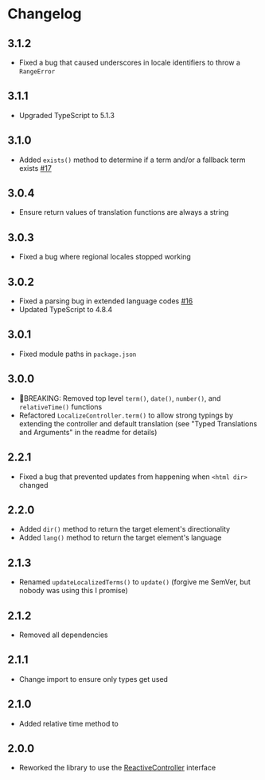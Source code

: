 # Changelog

## 3.1.2

- Fixed a bug that caused underscores in locale identifiers to throw a `RangeError`

## 3.1.1

- Upgraded TypeScript to 5.1.3

## 3.1.0

- Added `exists()` method to determine if a term and/or a fallback term exists [#17](https://github.com/shoelace-style/localize/issues/17)

## 3.0.4

- Ensure return values of translation functions are always a string

## 3.0.3

- Fixed a bug where regional locales stopped working

## 3.0.2

- Fixed a parsing bug in extended language codes [#16](https://github.com/shoelace-style/localize/issues/16)
- Updated TypeScript to 4.8.4

## 3.0.1

- Fixed module paths in `package.json`

## 3.0.0

- 🚨BREAKING: Removed top level `term()`, `date()`, `number()`, and `relativeTime()` functions
- Refactored `LocalizeController.term()` to allow strong typings by extending the controller and default translation (see "Typed Translations and Arguments" in the readme for details)

## 2.2.1

- Fixed a bug that prevented updates from happening when `<html dir>` changed

## 2.2.0

- Added `dir()` method to return the target element's directionality
- Added `lang()` method to return the target element's language

## 2.1.3

- Renamed `updateLocalizedTerms()` to `update()` (forgive me SemVer, but nobody was using this I promise)

## 2.1.2

- Removed all dependencies

## 2.1.1

- Change import to ensure only types get used

## 2.1.0

- Added relative time method to 

## 2.0.0

- Reworked the library to use the [ReactiveController](https://lit.dev/docs/composition/controllers/) interface
